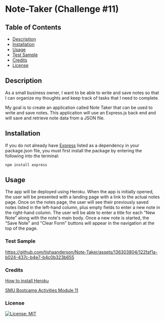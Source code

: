 # Note-Taker (Challenge #11)

## Table of Contents

- [Description](#description)
- [Installation](#installation)
- [Usage](#usage)
- [Test Sample](#test-sample)
- [Credits](#credits)
- [License](#license)

## Description

As a small business owner, I want to be able to write and save notes so that I can organize my thoughts and keep track of tasks that I need to complete.

My goal is to create an application called Note Taker that can be used to write and save notes. This application will use an Express.js back end and will save and retrieve note data from a JSON file.

## Installation

If you do not already have [Express](https://expressjs.com/) listed as a dependency in your package.json file, you must first install the package by entering the following into the terminal: 

``````
npm install express
``````

## Usage

The app will be deployed using Heroku. When the app is initially opened, the user will be presented with a landing page with a link to the actual notes page. Once on the notes page, the user will see their previously saved notes listed in the left-hand column, plus empty fields to enter a new note in the right-hand column. The user will be able to enter a title for each "New Note" along with the note's main body. Once a new note is started, the "Save Note" and "Clear Form" buttons will appear in the navigation at the top of the page. 


### Test Sample


https://github.com/tishaanderson/Note-Taker/assets/136303804/122faf1a-b024-437c-b4e7-b4c0b323b655


### Credits

[How to install Heroku](https://coding-boot-camp.github.io/full-stack/heroku/how-to-install-the-heroku-cli#connect-your-heroku-account-to-github)

[SMU Bootcamp Activities Module 11](https://techbootcamps.smu.edu/coding/landing-ftpt-b5a/?s=Google-Brand_Tier-1_&dki=Learn%20Coding%20and%20More%20Online&pkw=smu%20coding%20bootcamp&pcrid=454243062435&pmt=e&utm_source=google&utm_medium=cpc&utm_campaign=GGL%7CSMU%7CSEM%7CCODING%7C-%7COFL%7CTIER-1%7CALL%7CBRD%7CEXACT%7CCore%7CBootcamp&utm_term=smu%20coding%20bootcamp&s=google&k=smu%20coding%20bootcamp&utm_adgroupid=104873073054&utm_locationphysicalms=9026987&utm_matchtype=e&utm_network=g&utm_device=c&utm_content=454243062435&utm_placement=&gad_source=1&gclid=CjwKCAiAmZGrBhAnEiwAo9qHiRoAl-bNZ7GAouKuJ0JlnPSvLdiSbMlkquyCHKF7YMPzkpyL2pH2wBoCyb0QAvD_BwE&gclsrc=aw.ds)

### License

[![License: MIT](https://img.shields.io/badge/License-MIT-yellow.svg)](https://opensource.org/licenses/MIT)


